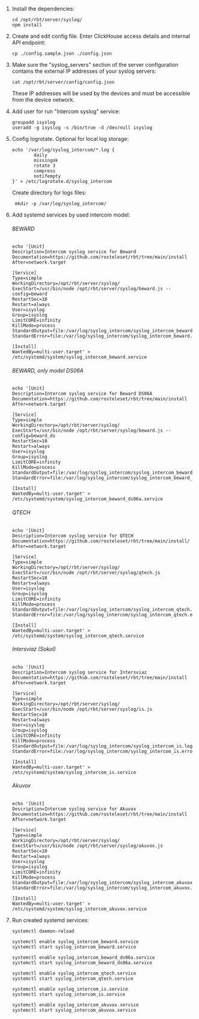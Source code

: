 1. Install the dependencies:
    ```
    cd /opt/rbt/server/syslog/
    npm install
    ```
2. Create and edit config file. Enter ClickHouse access details and internal API endpoint:
    ```
    cp ./config.sample.json ./config.json
    ```
3. Make sure the "syslog_servers" section of the server configuration
   contains the external IP addresses of your syslog servers:
    ```
    cat /opt/rbt/server/config/config.json
    ```
   These IP addresses will be used by the devices and must be accessible from the device network.
4. Add user for run "Intercom syslog" service:
    ````
    groupadd isyslog
    useradd -g isyslog -s /bin/true -d /dev/null isyslog
    ````
5. Config logrotate. Optional for local log storage:
    ````
    echo '/var/log/syslog_intercom/*.log {
            daily
            missingok
            rotate 3
            compress
            notifempty
    }' > /etc/logrotate.d/syslog_intercom
   ````
   Create directory for logs files:
   ````
    mkdir -p /var/log/syslog_intercom/
   ````

6. Add systemd services by used intercom model:
   ###### BEWARD
    ````
    echo '[Unit]
    Description=Intercom syslog service for Beward
    Documentation=https://github.com/rosteleset/rbt/tree/main/install
    After=network.target
    
    [Service]
    Type=simple
    WorkingDirectory=/opt/rbt/server/syslog/
    ExecStart=/usr/bin/node /opt/rbt/server/syslog/beward.js --config=beward
    RestartSec=10
    Restart=always
    User=isyslog
    Group=isyslog
    LimitCORE=infinity
    KillMode=process
    StandardOutput=file:/var/log/syslog_intercom/syslog_intercom_beward.log
    StandardError=file:/var/log/syslog_intercom/syslog_intercom_beward.error.log
    
    [Install]
    WantedBy=multi-user.target' > /etc/systemd/system/syslog_intercom_beward.service
    ````

   ###### BEWARD, only model DS06A
    ````
    echo '[Unit]
    Description=Intercom syslog service for Beward DS06A
    Documentation=https://github.com/rosteleset/rbt/tree/main/install
    After=network.target
    
    [Service]
    Type=simple
    WorkingDirectory=/opt/rbt/server/syslog/
    ExecStart=/usr/bin/node /opt/rbt/server/syslog/beward.js --config=beward_ds
    RestartSec=10
    Restart=always
    User=isyslog
    Group=isyslog
    LimitCORE=infinity
    KillMode=process
    StandardOutput=file:/var/log/syslog_intercom/syslog_intercom_beward_ds06a.log
    StandardError=file:/var/log/syslog_intercom/syslog_intercom_beward_ds06a.error.log
    
    [Install]
    WantedBy=multi-user.target' > /etc/systemd/system/syslog_intercom_beward_ds06a.service
    ````

   ###### QTECH
    ````
    echo '[Unit]
    Description=Intercom syslog service for QTECH
    Documentation=https://github.com/rosteleset/rbt/tree/main/install/
    After=network.target
    
    [Service]
    Type=simple
    WorkingDirectory=/opt/rbt/server/syslog/
    ExecStart=/usr/bin/node /opt/rbt/server/syslog/qtech.js
    RestartSec=10
    Restart=always
    User=isyslog
    Group=isyslog
    LimitCORE=infinity
    KillMode=process
    StandardOutput=file:/var/log/syslog_intercom/syslog_intercom_qtech.log
    StandardError=file:/var/log/syslog_intercom/syslog_intercom_qtech.error.log
    
    [Install]
    WantedBy=multi-user.target' > /etc/systemd/system/syslog_intercom_qtech.service
    ````

   ###### Intersviaz (Sokol)
    ````
    echo '[Unit]
    Description=Intercom syslog service for Intersviaz
    Documentation=https://github.com/rosteleset/rbt/tree/main/install
    After=network.target
    
    [Service]
    Type=simple
    WorkingDirectory=/opt/rbt/server/syslog/
    ExecStart=/usr/bin/node /opt/rbt/server/syslog/is.js
    RestartSec=10
    Restart=always
    User=isyslog
    Group=isyslog
    LimitCORE=infinity
    KillMode=process
    StandardOutput=file:/var/log/syslog_intercom/syslog_intercom_is.log
    StandardError=file:/var/log/syslog_intercom/syslog_intercom_is.error.log
    
    [Install]
    WantedBy=multi-user.target' > /etc/systemd/system/syslog_intercom_is.service
    ````

   ###### Akuvox
    ````
    echo '[Unit]
    Description=Intercom syslog service for Akuvox
    Documentation=https://github.com/rosteleset/rbt/tree/main/install
    After=network.target
    
    [Service]
    Type=simple
    WorkingDirectory=/opt/rbt/server/syslog/
    ExecStart=/usr/bin/node /opt/rbt/server/syslog/akuvox.js
    RestartSec=10
    Restart=always
    User=isyslog
    Group=isyslog
    LimitCORE=infinity
    KillMode=process
    StandardOutput=file:/var/log/syslog_intercom/syslog_intercom_akuvox.log
    StandardError=file:/var/log/syslog_intercom/syslog_intercom_akuvox.error.log
    
    [Install]
    WantedBy=multi-user.target' > /etc/systemd/system/syslog_intercom_akuvox.service
    ````

7. Run created systemd services:
   ````
   systemctl daemon-reload
    
   systemctl enable syslog_intercom_beward.service
   systemctl start syslog_intercom_beward.service
   
   systemctl enable syslog_intercom_beward_ds06a.service
   systemctl start syslog_intercom_beward_ds06a.service
   
   systemctl enable syslog_intercom_qtech.service
   systemctl start syslog_intercom_qtech.service
   
   systemctl enable syslog_intercom_is.service
   systemctl start syslog_intercom_is.service
   
   systemctl enable syslog_intercom_akuvox.service
   systemctl start syslog_intercom_akuvox.service
    
   ````